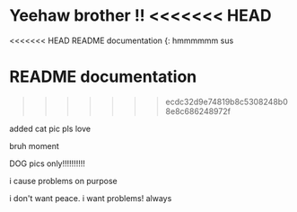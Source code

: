 Yeehaw brother !! 
<<<<<<< HEAD
=======
<<<<<<< HEAD
README documentation {: hmmmmmm sus

README documentation
=======
>>>>>>> ecdc32d9e74819b8c5308248b08e8c686248972f

added cat pic pls love 

bruh moment

DOG pics only!!!!!!!!!!

i cause problems on purpose

i don't want peace. i want problems! always
